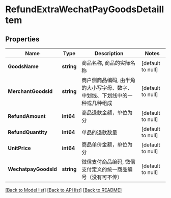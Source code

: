 # RefundExtraWechatPayGoodsDetailItem

## Properties
Name | Type | Description | Notes
------------ | ------------- | ------------- | -------------
**GoodsName** | **string** | 商品名称, 商品的实际名称 | [default to null]
**MerchantGoodsId** | **string** | 商户侧商品编码, 由半角的大小写字母、数字、中划线、下划线中的一种或几种组成 | [default to null]
**RefundAmount** | **int64** | 商品退款金额，单位为分 | [default to null]
**RefundQuantity** | **int64** |  单品的退款数量 | [default to null]
**UnitPrice** | **int64** | 商品单价金额，单位为分 | [default to null]
**WechatpayGoodsId** | **string** | 微信支付商品编码, 微信支付定义的统一商品编号（没有可不传） | [default to null]

[[Back to Model list]](../README.md#documentation-for-models) [[Back to API list]](../README.md#documentation-for-api-endpoints) [[Back to README]](../README.md)


